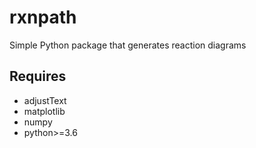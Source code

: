 # rxnpath
Simple Python package that generates reaction diagrams

## Requires
- adjustText
- matplotlib
- numpy
- python>=3.6
